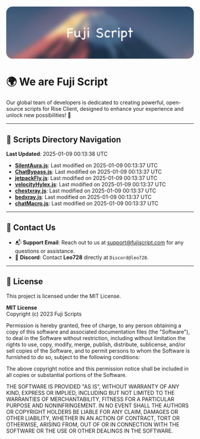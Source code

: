 ![Banner](.github/b.webp)

# 🌍 **We are Fuji Script**

Our global team of developers is dedicated to creating powerful, open-source scripts for Rise Client, designed to enhance your experience and unlock new possibilities! 🌟

---
<!-- SCRIPTS_NAVIGATION_START -->
## 📂 **Scripts Directory Navigation**

**Last Updated**: 2025-01-09 00:13:38 UTC

- **[SilentAura.js](scripts/SilentAura.js)**: Last modified on 2025-01-09 00:13:37 UTC
- **[ChatBypass.js](scripts/ChatBypass.js)**: Last modified on 2025-01-09 00:13:37 UTC
- **[jetpackFly.js](scripts/jetpackFly.js)**: Last modified on 2025-01-09 00:13:37 UTC
- **[velocityHylex.js](scripts/velocityHylex.js)**: Last modified on 2025-01-09 00:13:37 UTC
- **[chestxray.js](scripts/chestxray.js)**: Last modified on 2025-01-09 00:13:37 UTC
- **[bedxray.js](scripts/bedxray.js)**: Last modified on 2025-01-09 00:13:37 UTC
- **[chatMacro.js](scripts/chatMacro.js)**: Last modified on 2025-01-09 00:13:37 UTC

<!-- SCRIPTS_NAVIGATION_END -->

---

## 💬 **Contact Us**  
- 📬 **Support Email**: Reach out to us at [support@fujiscript.com](mailto:support@fujiscript.com) for any questions or assistance.  
- 💬 **Discord**: Contact **Leo728** directly at `Discord@leo728`.

---

## 📜 **License**

This project is licensed under the MIT License.  

**MIT License**  
Copyright (c) 2023 Fuji Scripts  

Permission is hereby granted, free of charge, to any person obtaining a copy of this software and associated documentation files (the "Software"), to deal in the Software without restriction, including without limitation the rights to use, copy, modify, merge, publish, distribute, sublicense, and/or sell copies of the Software, and to permit persons to whom the Software is furnished to do so, subject to the following conditions:  

The above copyright notice and this permission notice shall be included in all copies or substantial portions of the Software.  

THE SOFTWARE IS PROVIDED "AS IS", WITHOUT WARRANTY OF ANY KIND, EXPRESS OR IMPLIED, INCLUDING BUT NOT LIMITED TO THE WARRANTIES OF MERCHANTABILITY, FITNESS FOR A PARTICULAR PURPOSE AND NONINFRINGEMENT. IN NO EVENT SHALL THE AUTHORS OR COPYRIGHT HOLDERS BE LIABLE FOR ANY CLAIM, DAMAGES OR OTHER LIABILITY, WHETHER IN AN ACTION OF CONTRACT, TORT OR OTHERWISE, ARISING FROM, OUT OF OR IN CONNECTION WITH THE SOFTWARE OR THE USE OR OTHER DEALINGS IN THE SOFTWARE.  
